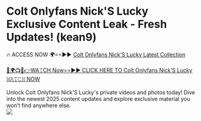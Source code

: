 # Colt Onlyfans Nick'S Lucky Exclusive Content Leak - Fresh Updates! (kean9)

🔥 ACCESS NOW 🌍==►► <a href="https://tinyurl.com/kvy9nzfs" rel="nofollow">Colt Onlyfans Nick'S Lucky Latest Collection</a>
<br><br>
[🔴🌍📺📱👉WA𝚃CH Now==►► CLICK HERE TO Colt Onlyfans Nick'S Lucky 𝚆𝙰𝚃𝙲𝙷 NOW](https://tinyurl.com/kvy9nzfs)
<br><br>
Unlock Colt Onlyfans Nick'S Lucky's private videos and photos today! Dive into the newest 2025 content updates and explore exclusive material you won’t find anywhere else.
<br>
<a href="https://tinyurl.com/kvy9nzfs" rel="nofollow" data-target="animated-image.originalLink"><img src="https://camo.githubusercontent.com/8a4f000d20f83aca3bf7ec5f350d767afa0574a8a352519fd8cfa583a6f93a33/68747470733a2f2f692e696d6775722e636f6d2f644a486b345a712e676966" data-canonical-src="https://i.imgur.com/dJHk4Zq.gif" style="max-width: 100%; display: inline-block;" data-target="animated-image.originalImage"></a>
<br>
